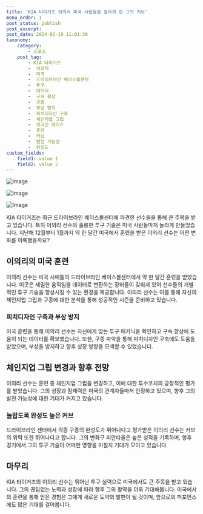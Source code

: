```yaml
---
title: 'KIA 타이거즈 이의리 미국 사람들을 놀라게 한 그의 커브'
menu_order: 1
post_status: publish
post_excerpt: 
post_date: 2024-02-19 11:01:30
taxonomy:
    category:
        - 스포츠
    post_tag:
        - KIA 타이거즈
        -  이의리
        -  미국
        -  드라이브라인 베이스볼센터
        -  투구
        -  데이터
        -  구속 향상
        -  구종
        -  부상 방지
        -  피치디자인 구축
        -  체인지업 그립
        -  외국인 에이스
        -  훈련
        -  커브
        -  발전 가능성
        -  완성도
custom_fields:
    field1: value 1
    field2: value 2
---
```


![Image](https://imgnews.pstatic.net/image/117/2024/02/13/0003806063_001_20240213060001273.jpg?type=w647)

![Image](https://imgnews.pstatic.net/image/117/2024/02/13/0003806063_002_20240213060001312.jpg?type=w647)

![Image](https://imgnews.pstatic.net/image/117/2024/02/13/0003806063_003_20240213060001359.jpg?type=w647)

KIA 타이거즈는 최근 드라이브라인 베이스볼센터에 파견한 선수들을 통해 큰 주목을 받고 있습니다. 특히 이의리 선수의 훌륭한 투구 기술은 미국 사람들마저 놀라게 만들었습니다. 지난해 12월부터 1월까지 약 한 달간 미국에서 훈련을 받은 이의리 선수는 어떤 변화를 이룩했을까요?
## 이의리의 미국 훈련
이의리 선수는 미국 시애틀의 드라이브라인 베이스볼센터에서 약 한 달간 훈련을 받았습니다. 이곳은 세밀한 움직임을 데이터로 변환하는 장비들이 갖춰져 있어 선수들의 개별적인 투구 기술을 향상시킬 수 있는 환경을 제공합니다. 이의리 선수는 이를 통해 자신의 체인지업 그립과 구종에 대한 분석을 통해 성공적인 시즌을 준비하고 있습니다.
### 피치디자인 구축과 부상 방지
미국 훈련을 통해 이의리 선수는 자신에게 맞는 투구 매커닉을 확인하고 구속 향상에 도움이 되는 데이터를 확보했습니다. 또한, 구종 파악을 통해 피치디자인 구축에도 도움을 받았으며, 부상을 방지하고 향후 성장 방향을 모색할 수 있었습니다.
## 체인지업 그립 변경과 향후 전망
이의리 선수는 훈련 중 체인지업 그립을 변경하고, 이에 대한 투수코치의 긍정적인 평가를 받았습니다. 그의 성장과 잠재력은 미국의 관계자들마저 인정하고 있으며, 향후 그의 발전 가능성에 대한 기대가 커지고 있습니다.
### 놀랍도록 완성도 높은 커브
드라이브라인 센터에서 각종 구종의 완성도가 뛰어나다고 평가받은 이의리 선수는 커브의 위력 또한 뛰어나다고 합니다. 그의 변화구 피안타율은 높은 성적을 기록하며, 향후 경기에서 그의 투구 기술이 어떠한 영향을 미칠지 기대가 모이고 있습니다.
## 마무리
KIA 타이거즈의 이의리 선수는 뛰어난 투구 실력으로 미국에서도 큰 주목을 받고 있습니다. 그의 끊임없는 노력과 성장에 따라 향후 그의 활약을 더욱 기대해봅니다. 미국에서의 훈련을 통해 얻은 경험은 그에게 새로운 도약의 발판이 될 것이며, 앞으로의 퍼포먼스에도 많은 기대를 걸어봅니다.
